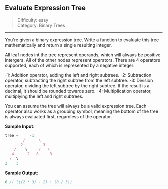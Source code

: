 ## Evaluate Expression Tree

> Difficulty: easy  
> Category: Binary Trees

---

You're given a binary expression tree. Write a function to evaluate this tree
mathematically and return a single resulting integer.

All leaf nodes int the tree represent operands, which will always be positive 
intergers. All of the other nodes represent operators. There are 4 operators
supported, each of which is represented by a negative integer:

-1: Addition operator, adding the left and right subtrees.
-2: Subtraction operator, subtracting the right subtree from the left subtree.
-3: Division operator, dividing the left subtree by the right subtree. If the
      result is a decimal, it should be rounded towards zero.
-4: Multiplication operator, multiplying the left and right subtrees.

You can assume the tree will always be a valid expression tree. Each operator
also works as a grouping symbol, meaning the bottom of the tree is always evaluated
first, regardless of the operator.

**Sample Input**:
```javascript
tree =     -1
        /      \
      -2        -3
    /    \     /   \
  -4      2   8     3
  /  \
2    3
```

**Sample Output**:
```javascript
6 // (((2 * 3) - 2) + (8 / 3))
```
